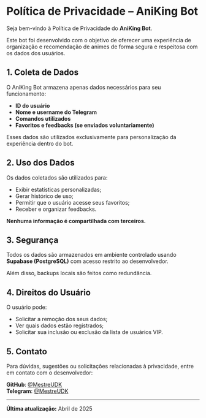 # Política de Privacidade – AniKing Bot

Seja bem-vindo à Política de Privacidade do **AniKing Bot**.

Este bot foi desenvolvido com o objetivo de oferecer uma experiência de organização e recomendação de animes de forma segura e respeitosa com os dados dos usuários.

## 1. Coleta de Dados

O AniKing Bot armazena apenas dados necessários para seu funcionamento:

- **ID do usuário**
- **Nome e username do Telegram**
- **Comandos utilizados**
- **Favoritos e feedbacks (se enviados voluntariamente)**

Esses dados são utilizados exclusivamente para personalização da experiência dentro do bot.

## 2. Uso dos Dados

Os dados coletados são utilizados para:

- Exibir estatísticas personalizadas;
- Gerar histórico de uso;
- Permitir que o usuário acesse seus favoritos;
- Receber e organizar feedbacks.

**Nenhuma informação é compartilhada com terceiros.**

## 3. Segurança

Todos os dados são armazenados em ambiente controlado usando **Supabase (PostgreSQL)** com acesso restrito ao desenvolvedor.

Além disso, backups locais são feitos como redundância.

## 4. Direitos do Usuário

O usuário pode:

- Solicitar a remoção dos seus dados;
- Ver quais dados estão registrados;
- Solicitar sua inclusão ou exclusão da lista de usuários VIP.

## 5. Contato

Para dúvidas, sugestões ou solicitações relacionadas à privacidade, entre em contato com o desenvolvedor:

**GitHub**: [@MestreUDK](https://github.com/MestreUDK)  
**Telegram**: [@MestreUDK](https://t.me/UDKPrime_Bot)

---

**Última atualização:** Abril de 2025